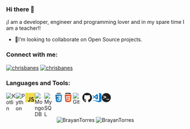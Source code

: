 ### Hi there 👋

¡I am a developer, engineer and programming lover and in my spare time I am a teacher!!
- 🤝I’m looking to collaborate on Open Source projects.
### Connect with me:

<p align="left">
<a href="https://twitter.com/brayantorres44"><img align="center" src="https://cdn.jsdelivr.net/npm/simple-icons@3.0.1/icons/twitter.svg" alt="chrisbanes" height="30" width="40" /></a>
<a href="https://www.linkedin.com/in/brayantorres/"><img align="center" src="https://cdn.jsdelivr.net/npm/simple-icons@3.0.1/icons/linkedin.svg" alt="chrisbanes" height="30" width="40" /></a>
  
### Languages and Tools:
<p>
<img align="left" alt="Kotlin" width="26px" src="https://upload.wikimedia.org/wikipedia/commons/7/74/Kotlin_Icon.png"/>
<img align="left" alt="Python" width="26px" src="https://upload.wikimedia.org/wikipedia/commons/c/c3/Python-logo-notext.svg"/>
<img align="left" alt="JavaScript" width="26px" src="https://raw.githubusercontent.com/github/explore/80688e429a7d4ef2fca1e82350fe8e3517d3494d/topics/javascript/javascript.png" />
<img align="left" alt="MongoDB" width="26px" src="https://victorroblesweb.es/wp-content/uploads/2016/11/mongodb.png" />
<img align="left" alt="MySQL" width="26px" src="https://www.freepnglogos.com/uploads/logo-mysql-png/logo-mysql-mysql-logo-png-images-are-download-crazypng-21.png" />
<img align="left" alt="CSS3" width="26px" src="https://raw.githubusercontent.com/github/explore/80688e429a7d4ef2fca1e82350fe8e3517d3494d/topics/css/css.png" />
<img align="left" alt="HTML5" width="26px" src="https://raw.githubusercontent.com/github/explore/80688e429a7d4ef2fca1e82350fe8e3517d3494d/topics/html/html.png" />
<img align="left" alt="Git" width="26px" src="https://cdn.iconscout.com/icon/free/png-256/git-18-1175219.png" />
<img align="left" alt="GitHub" width="26px" src="https://raw.githubusercontent.com/github/explore/78df643247d429f6cc873026c0622819ad797942/topics/github/github.png" />
<img align="left" alt="Visual Studio Code" width="26px" src="https://raw.githubusercontent.com/github/explore/80688e429a7d4ef2fca1e82350fe8e3517d3494d/topics/visual-studio-code/visual-studio-code.png" />
<img align="left" alt="HTML5" width="26px" src="https://raw.githubusercontent.com/github/explore/80688e429a7d4ef2fca1e82350fe8e3517d3494d/topics/terminal/terminal.png" />
</p>
<br><br><br>
<p>&nbsp;
 <img align="center" src="https://github-readme-stats.vercel.app/api?username=BrayanTorres2&show_icons=true&locale=en&title_color=81D34B&icon_color=81D34B&bg_color=dddddd" alt="BrayanTorres" />
<img align="center" width="300" height="400" src="https://github-readme-stats.vercel.app/api/top-langs/?username=BrayanTorres2&show_icons=true&locale=en&title_color=81D34B&icon_color=81D34B&bg_color=dddddd"
alt="BrayanTorres" />
</p>

